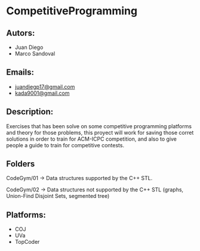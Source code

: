 # CompetitiveProgramming

## Autors: 
* Juan Diego
* Marco Sandoval

## Emails: 
* juandiegp17@gmail.com
* kada9001@gmail.com

## Description:
Exercises that has been solve on some competitive programming platforms and 
theory for those problems, this proyect will work for saving those corret 
solutions in order to train for ACM-ICPC competition, and also to give people a
guide to train for competitive contests.

## Folders
CodeGym/01 -> Data structures supported by the C++ STL.

CodeGym/02 -> Data structures not supported by the C++ STL 
              (graphs, Union-Find Disjoint Sets, segmented tree)

## Platforms:
* COJ
* UVa
* TopCoder
